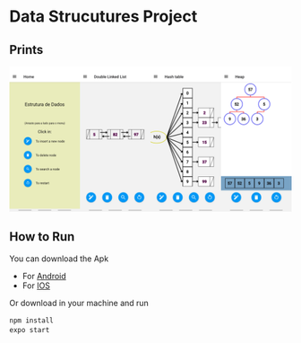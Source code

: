 # Data Strucutures Project
## Prints
![Alt text](Images/Screens.png) 
## How to Run
You can download the Apk 
- For [Android](https://expo.io/artifacts/05d94eee-2b26-454e-a1fc-2d61df720173)
- For [IOS](https://expo.io/artifacts/202f3245-fa6e-4b7a-999e-b75c34cbaac9)

Or download in your machine and run
```bash
npm install
expo start
```

